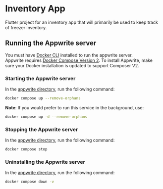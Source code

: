 # Inventory App

Flutter project for an inventory app that will primarily be used to keep track of freezer inventory.

## Running the Appwrite server

You must have [Docker CLI](https://www.docker.com/products/docker-desktop/) installed to run the appwrite server.  
Appwrite requires [Docker Compose Version 2](https://docs.docker.com/compose/install/). To install Appwrite, make sure your Docker installation is updated to support Composer V2.

### Starting the Appwrite server

In the [appwrite directory](/appwrite), run the following command:
```bash
docker compose up --remove-orphans
```

**Note**: If you would prefer to run this service in the background, use:
```bash
docker compose up -d --remove-orphans
```


### Stopping the Appwrite server

In the [appwrite directory](/appwrite), run the following command:
```bash
docker compose stop
```

### Uninstalling the Appwrite server

In the [appwrite directory](/appwrite), run the following command:
```bash
docker compose down -v
```